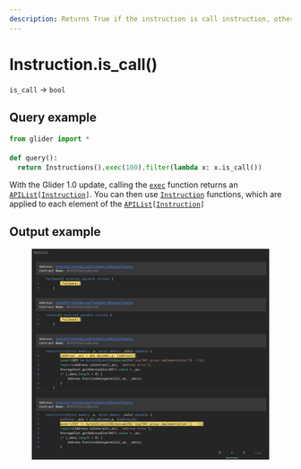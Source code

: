 ```yaml
---
description: Returns True if the instruction is call instruction, otherwise returns False.
---
```


# Instruction.is\_call()

`is_call` -> `bool`

## Query example

```python
from glider import *

def query():
  return Instructions().exec(100).filter(lambda x: x.is_call())
```

With the Glider 1.0 update, calling the [`exec`](../instructions/instructions.exec.md) function returns an [`APIList`](../iterables/apilist.md)`[`[`Instruction`](./)`]`. You can then use [`Instruction`](./) functions, which are applied to each element of the [`APIList`](../iterables/apilist.md)`[`[`Instruction`](./)`]`

## Output example

<figure><img src="../../.gitbook/assets/image (8).png" alt=""><figcaption></figcaption></figure>
